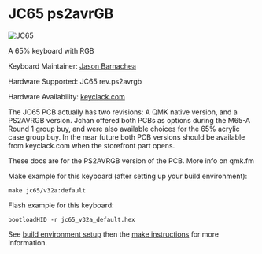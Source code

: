 JC65 ps2avrGB
=======

![JC65](https://i.imgur.com/9cJ9UbX.jpg)

A 65% keyboard with RGB

Keyboard Maintainer: [Jason Barnachea](https://github.com/nautxx)

Hardware Supported: JC65 rev.ps2avrgb

Hardware Availability: [keyclack.com](https://keyclack.com/)

The JC65 PCB actually has two revisions: A QMK native version, and a PS2AVRGB version. Jchan offered both PCBs as options during the M65-A Round 1 group buy, and were also available choices for the 65% acrylic case group buy. In the near future both PCB versions should be available from keyclack.com when the storefront part opens.

These docs are for the PS2AVRGB version of the PCB. More info on qmk.fm

Make example for this keyboard (after setting up your build environment):

    make jc65/v32a:default

Flash example for this keyboard:

    bootloadHID -r jc65_v32a_default.hex

See [build environment setup](https://docs.qmk.fm/build_environment_setup.html) then the [make instructions](https://docs.qmk.fm/make_instructions.html) for more information.
